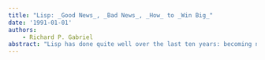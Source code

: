 ```yaml
---
title: "Lisp: _Good News_, _Bad News_, _How_ to _Win Big_"
date: '1991-01-01'
authors: 
    - Richard P. Gabriel
abstract: "Lisp has done quite well over the last ten years: becoming nearly standardized, forming the basis of a commercial sector, achieving excellent performance, having good environments, able to deliver applications. Yet the Lisp community has failed to do as well as it could have. In this paper I look at the successes, the failures, and what to do next."
---
```


